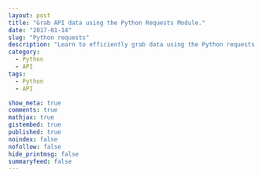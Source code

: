 ```yaml
---
layout: post
title: "Grab API data using the Python Requests Module."
date: "2017-01-14"
slug: "Python requests"
description: "Learn to efficiently grab data using the Python requests module."
category:
  - Python
  - API
tags:
  - Python
  - API

show_meta: true
comments: true
mathjax: true
gistembed: true
published: true
noindex: false
nofollow: false
hide_printmsg: false
summaryfeed: false
---
```

